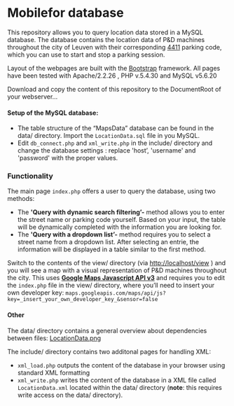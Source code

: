 # Mobilefor database

This repository allows you to query location data stored in a MySQL database. The database contains the location data of P&D machines throughout the city of Leuven with their corresponding [4411](https://www.4411.be/en/how-does-it-work/on-street/) parking code, which you can use to start and stop a parking session.

Layout of the webpages are built with the [Bootstrap](http://getbootstrap.com/) framework. All pages have been tested with Apache/2.2.26 , PHP v.5.4.30 and MySQL v5.6.20

Download and copy the content of this repository to the DocumentRoot of your webserver… 



#### Setup of the MySQL database:

- The table structure of the “MapsData” database can be found in the data/ directory. Import the `LocationData.sql` file in you MySQL.
- Edit `db_connect.php` and `xml_write.php` in the include/ directory and change the database settings : replace 'host’, 'username' and 'password' with the proper values.



### Functionality

The main page `index.php` offers a user to query the database, using two methods:

- The **'Query with dynamic search filtering’-** method allows you to enter the street name or parking code yourself. Based on your input, the table will be dynamically completed with the information you are looking for.
- The **'Query with a dropdown list’-** method requires you to select a street name from a dropdown list. After selecting an entrie, the information will be displayed in a table similar to the first method.

Switch to the contents of the view/ directory (via [http://localhost/view](http://localhost/view/index.php) ) and you will see a map with a visual representation of P&D machines throughout the city. This uses [**Google Maps Javascript API v3**](https://developers.google.com/maps/documentation/javascript/) and requires you to edit the `index.php` file in the view/ directory, where you’ll need to insert your own developer key: `maps.googleapis.com/maps/api/js?key=_insert_your_own_developer_key_&sensor=false` 



#### Other

The data/ directory contains a general overview about dependencies between files: [LocationData.png](https://cloud.githubusercontent.com/assets/2085226/7105212/7adfb34e-e10e-11e4-9c03-c089bef26d67.png)

The include/ directory contains two additonal pages for handling XML:

- `xml_load.php` outputs the content of the database in your browser using standard XML formatting
- `xml_write.php` writes the content of the database in a XML file called `LocationData.xml` located within the data/ directory (**note**: this requires write access on the data/ directory).